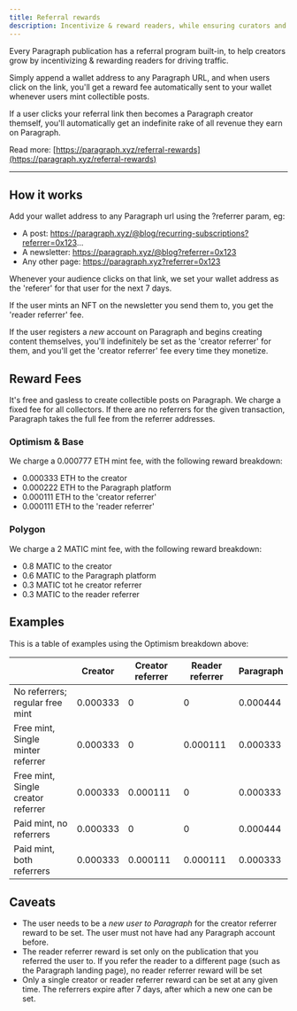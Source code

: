 ```yaml
---
title: Referral rewards
description: Incentivize & reward readers, while ensuring curators and your audience gets paid for driving traffic.
---
```


Every Paragraph publication has a referral program built-in, to help creators grow by incentivizing & rewarding readers for driving traffic.

Simply append a wallet address to any Paragraph URL, and when users click on the link, you'll get a reward fee automatically sent to your wallet whenever users mint collectible posts.

If a user clicks your referral link then becomes a Paragraph creator themself, you'll automatically get an indefinite
rake of all revenue they earn on Paragraph.

Read more: [https://paragraph.xyz/referral-rewards](https://paragraph.xyz/referral-rewards)

---

## How it works

Add your wallet address to any Paragraph url using the ?referrer param, eg:

- A post: https://paragraph.xyz/@blog/recurring-subscriptions?referrer=0x123...
- A newsletter: https://paragraph.xyz/@blog?referrer=0x123
- Any other page: https://paragraph.xyz?referrer=0x123

Whenever your audience clicks on that link, we set your wallet address as the 'referer' for that user
for the next 7 days.

If the user mints an NFT on the newsletter you send them to, you get the 'reader referrer' fee.

If the user registers a _new_ account on Paragraph and begins creating content themselves, you'll
indefinitely be set as the 'creator referrer' for them, and you'll get the 'creator referrer' fee
every time they monetize.

## Reward Fees

It's free and gasless to create collectible posts on Paragraph. We charge a fixed fee for all collectors.
If there are no referrers for the given transaction, Paragraph takes the full fee from the referrer addresses.

### Optimism & Base
We charge a 0.000777 ETH mint fee, with the following reward breakdown:

- 0.000333 ETH to the creator
- 0.000222 ETH to the Paragraph platform
- 0.000111 ETH to the 'creator referrer'
- 0.000111 ETH to the 'reader referrer'

### Polygon
We charge a 2 MATIC mint fee, with the following reward breakdown:

- 0.8 MATIC to the creator
- 0.6 MATIC to the Paragraph platform
- 0.3 MATIC tot he creator referrer
- 0.3 MATIC to the reader referrer

## Examples

This is a table of examples using the Optimism breakdown above:

|  | Creator  | Creator referrer | Reader referrer | Paragraph |
| --- | --- | --- | --- | --- |
| No referrers; regular free mint | 0.000333 | 0 | 0 | 0.000444 |
| Free mint, Single minter referrer | 0.000333 | 0 | 0.000111 | 0.000333 |
| Free mint, Single creator referrer | 0.000333 | 0.000111 | 0 | 0.000333 |
| Paid mint, no referrers | 0.000333 | 0 | 0 | 0.000444 |
| Paid mint, both referrers | 0.000333 | 0.000111 | 0.000111 | 0.000333 |

## Caveats

- The user needs to be a _new user to Paragraph_ for the creator referrer reward to be set. The user must not have had any Paragraph account before.
- The reader referrer reward is set only on the publication that you referred the user to. If you refer the reader to a different page (such as the Paragraph landing page), no reader referrer reward will be set
- Only a single creator or reader referrer reward can be set at any given time. The referrers expire after 7 days, after which a new one can be set.
